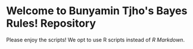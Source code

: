 # Welcome to Bunyamin Tjho's Bayes Rules! Repository

Please enjoy the scripts!
We opt to use R scripts instead of _R Markdown_.
